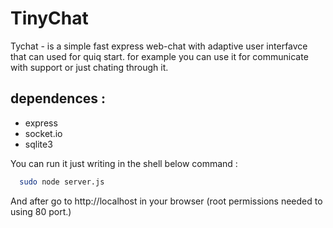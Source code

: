 # TinyChat
Tychat - is a simple fast express web-chat with adaptive user interfavce that can used for quiq start. 
for example you can use it for communicate with support or just chating through it.

## dependences : 
* express
* socket.io
* sqlite3

You can run it just writing in the shell below command :

```sh
  sudo node server.js
```
And after go to http://localhost in your browser (root permissions needed to using 80 port.)



